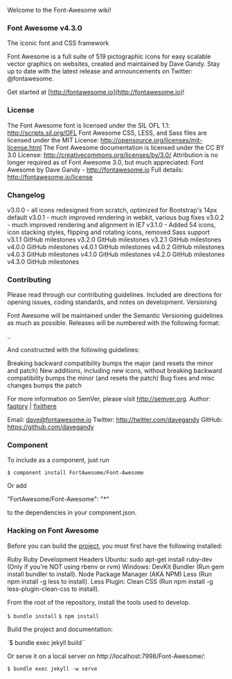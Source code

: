 Welcome to the Font-Awesome wiki!

### Font Awesome v4.3.0
The iconic font and CSS framework

Font Awesome is a full suite of 519 pictographic icons for easy scalable vector graphics on websites, created and maintained by Dave Gandy. Stay up to date with the latest release and announcements on Twitter: @fontawesome.

Get started at [http://fontawesome.io](http://fontawesome.io)!
### License

The Font Awesome font is licensed under the SIL OFL 1.1:
        http://scripts.sil.org/OFL
Font Awesome CSS, LESS, and Sass files are licensed under the MIT License:
        http://opensource.org/licenses/mit-license.html
The Font Awesome documentation is licensed under the CC BY 3.0 License:
        http://creativecommons.org/licenses/by/3.0/
Attribution is no longer required as of Font Awesome 3.0, but much appreciated:
        Font Awesome by Dave Gandy - http://fontawesome.io
Full details: http://fontawesome.io/license

### Changelog

v3.0.0 - all icons redesigned from scratch, optimized for Bootstrap's 14px default
v3.0.1 - much improved rendering in webkit, various bug fixes
v3.0.2 - much improved rendering and alignment in IE7
v3.1.0 - Added 54 icons, icon stacking styles, flipping and rotating icons, removed Sass support
v3.1.1 GitHub milestones
v3.2.0 GitHub milestones
v3.2.1 GitHub milestones
v4.0.0 GitHub milestones
v4.0.1 GitHub milestones
v4.0.2 GitHub milestones
v4.0.3 GitHub milestones
v4.1.0 GitHub milestones
v4.2.0 GitHub milestones
v4.3.0 GitHub milestones

### Contributing

Please read through our contributing guidelines. Included are directions for opening issues, coding standards, and notes on development.
Versioning

Font Awesome will be maintained under the Semantic Versioning guidelines as much as possible. Releases will be numbered with the following format:

<major>.<minor>.<patch>

And constructed with the following guidelines:

Breaking backward compatibility bumps the major (and resets the minor and patch)
New additions, including new icons, without breaking backward compatibility bumps the minor (and resets the patch)
Bug fixes and misc changes bumps the patch

For more information on SemVer, please visit http://semver.org.
Author: [faqtory](http://www.faqtory.co/sky/knowledge-base/) | [fixithere](http://www.fixithere.net/sky-contact-number/)

Email: dave@fontawesome.io
Twitter: http://twitter.com/davegandy
GitHub: https://github.com/davegandy

### Component

To include as a component, just run

`$ component install FortAwesome/Font-Awesome`

Or add

"FortAwesome/Font-Awesome": "*"

to the dependencies in your component.json.

### Hacking on Font Awesome

Before you can build the [project](http://blog.postatic.com), you must first have the following installed:

Ruby
Ruby Development Headers
Ubuntu: sudo apt-get install ruby-dev (Only if you're NOT using rbenv or rvm)
Windows: DevKit
Bundler (Run gem install bundler to install).
Node Package Manager (AKA NPM)
Less (Run npm install -g less to install).
Less Plugin: Clean CSS (Run npm install -g less-plugin-clean-css to install).

From the root of the repository, install the tools used to develop.

`$ bundle install`
`$ npm install`

Build the project and documentation:

`$ bundle exec jekyll build``

Or serve it on a local server on http://localhost:7998/Font-Awesome/:

`$ bundle exec jekyll -w serve`
